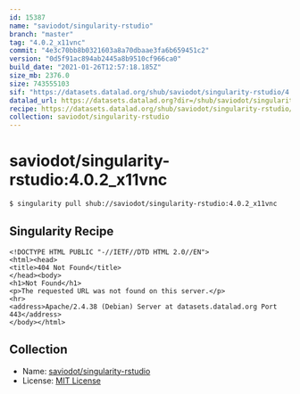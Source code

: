 ```yaml
---
id: 15387
name: "saviodot/singularity-rstudio"
branch: "master"
tag: "4.0.2_x11vnc"
commit: "4e3c70bb8b0321603a8a70dbaae3fa6b659451c2"
version: "0d5f91ac894ab2445a8b9510cf966ca0"
build_date: "2021-01-26T12:57:18.185Z"
size_mb: 2376.0
size: 743555103
sif: "https://datasets.datalad.org/shub/saviodot/singularity-rstudio/4.0.2_x11vnc/2021-01-26-4e3c70bb-0d5f91ac/0d5f91ac894ab2445a8b9510cf966ca0.sif"
datalad_url: https://datasets.datalad.org?dir=/shub/saviodot/singularity-rstudio/4.0.2_x11vnc/2021-01-26-4e3c70bb-0d5f91ac/
recipe: https://datasets.datalad.org/shub/saviodot/singularity-rstudio/4.0.2_x11vnc/2021-01-26-4e3c70bb-0d5f91ac/Singularity
collection: saviodot/singularity-rstudio
---
```


# saviodot/singularity-rstudio:4.0.2_x11vnc

```bash
$ singularity pull shub://saviodot/singularity-rstudio:4.0.2_x11vnc
```

## Singularity Recipe

```singularity
<!DOCTYPE HTML PUBLIC "-//IETF//DTD HTML 2.0//EN">
<html><head>
<title>404 Not Found</title>
</head><body>
<h1>Not Found</h1>
<p>The requested URL was not found on this server.</p>
<hr>
<address>Apache/2.4.38 (Debian) Server at datasets.datalad.org Port 443</address>
</body></html>
```

## Collection

 - Name: [saviodot/singularity-rstudio](https://github.com/saviodot/singularity-rstudio)
 - License: [MIT License](https://api.github.com/licenses/mit)

